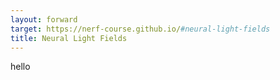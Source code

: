 ```yaml
---
layout: forward
target: https://nerf-course.github.io/#neural-light-fields
title: Neural Light Fields
---
```

hello
